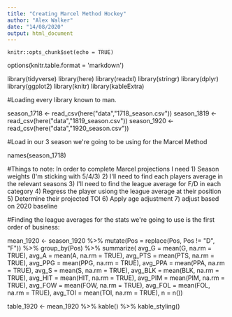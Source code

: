 ```yaml
---
title: "Creating Marcel Method Hockey"
author: "Alex Walker"
date: "14/08/2020"
output: html_document
---
```


```{r setup, include=FALSE}
knitr::opts_chunk$set(echo = TRUE)
```
options(knitr.table.format = 'markdown')

library(tidyverse) 
library(here) 
library(readxl) 
library(stringr) 
library(dplyr) 
library(ggplot2) 
library(knitr)
library(kableExtra)

#Loading every library known to man. 

season_1718 <- read_csv(here("data","1718_season.csv"))
season_1819 <- read_csv(here("data","1819_season.csv"))
season_1920 <- read_csv(here("data","1920_season.csv"))

#Load in our 3 season we're going to be using for the Marcel Method

names(season_1718)

#Things to note: In order to complete Marcel projections I need 1) Season weights (I'm sticking with 5/4/3) 2) I'll need to find each players average in the relevant seasons 3) I'll need to find the league average for F/D in each category 4) Regress the player usiong the league average at their position 5) Determine their projected TOI 6) Apply age adjustment 7) adjust based on 2020 baseline


#Finding the league averages for the stats we're going to use is the first order of business: 


mean_1920 <- season_1920 %>%
          mutate(Pos = replace(Pos, Pos != "D", "F")) %>%
          group_by(Pos) %>%
          summarize(
          avg_G = mean(G, na.rm = TRUE),
          avg_A = mean(A, na.rm = TRUE),
          avg_PTS = mean(PTS, na.rm = TRUE),
          avg_PPG = mean(PPG, na.rm = TRUE),
          avg_PPA = mean(PPA, na.rm = TRUE),
          avg_S = mean(S, na.rm = TRUE),
          avg_BLK = mean(BLK, na.rm = TRUE),
          avg_HIT = mean(HIT, na.rm = TRUE),
          avg_PIM = mean(PIM, na.rm = TRUE),
          avg_FOW = mean(FOW, na.rm = TRUE),
          avg_FOL = mean(FOL, na.rm = TRUE),
          avg_TOI = mean(TOI, na.rm = TRUE),
          n = n())

      
table_1920 <- mean_1920 %>%
    kable() %>%
    kable_styling()
        

